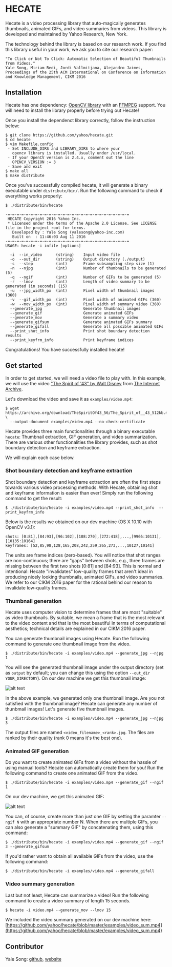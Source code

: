 # HECATE
Hecate is a video processing library that auto-magically generates thumbnails, animated GIFs, and video summaries from videos. This library is developed and maintained by Yahoo Research, New York.

The technology behind the library is based on our research work. If you find this library useful in your work, we ask you to cite our research paper:
```
"To Click or Not To Click: Automatic Selection of Beautiful Thumbnails from Videos."
Yale Song, Miriam Redi, Jordi Vallmitjana, Alejandro Jaimes, 
Proceedings of the 25th ACM International on Conference on Information and Knowledge Management, CIKM 2016
```

## Installation
Hecate has one dependency: [OpenCV library](https://github.com/opencv/opencv) with an [FFMPEG](https://github.com/FFmpeg/FFmpeg) support. You will need to install the library properly before trying out Hecate!

Once you install the dependenct library correctly, follow the instruction below:
```
$ git clone https://github.com/yahoo/hecate.git
$ cd hecate
$ vim Makefile.config
 - Set INCLUDE_DIRS and LIBRARY_DIRS to where your 
   opencv library is installed. Usually under /usr/local.
 - If your OpenCV version is 2.4.x, comment out the line 
   OPENCV_VERSION := 3
 - Save and exit
$ make all
$ make distribute
```

Once you've successfully compiled hecate, it will generate a binary executable under `distribute/bin/`. Run the following command to check if everything works properly:
```
$ ./distribute/bin/hecate

-=-=-=-=-=-=-=-=-=-=-=-=-=-=-=-=-=-=-=-=-=-=-=-=-=-=-=
 HECATE Copyright 2016 Yahoo Inc.
 * Licensed under the terms of the Apache 2.0 License. See LICENSE file in the project root for terms.
   Developed by : Yale Song (yalesong@yahoo-inc.com)
   Built on  : 11:46:03 Aug 11 2016
-=-=-=-=-=-=-=-=-=-=-=-=-=-=-=-=-=-=-=-=-=-=-=-=-=-=-=
USAGE: hecate -i infile [options]

  -i  --in_video      (string)    Input video file
  -o  --out_dir       (string)    Output directory (./output)
  -s  --step          (int)       Frame subsampling step size (1)
  -n  --njpg          (int)       Number of thumbnails to be generated (5)
  -q  --ngif          (int)       Number of GIFs to be generated (5)
  -r  --lmov          (int)       Length of video summary to be generated (in seconds) (15)
  -u  --jpg_width_px  (int)       Pixel width of thumbnail images (360)
  -v  --gif_width_px  (int)       Pixel width of animated GIFs (360)
  -w  --mov_width_px  (int)       Pixel width of summary video (360)
  --generate_jpg                  Generate thumbnail images
  --generate_gif                  Generate animated GIFs
  --generate_mov                  Generate a summary video
  --generate_gifsum               Generate animated GIFs summary
  --generate_gifall               Generate all possible animated GIFs
  --print_shot_info               Print shot boundary detection results
  --print_keyfrm_info             Print keyframe indices
```

Congratulations! You have successfully installed hecate!


## Get started
In order to get started, we will need a video file to play with. In this example, we will use the video ["The Spirit of '43" by Walt Disney](https://archive.org/details/TheSpiritOf43_56) from [The Internet Archive](https://archive.org). 

Let's download the video and save it as `examples/video.mp4`:
```
$ wget https://archive.org/download/TheSpiritOf43_56/The_Spirit_of__43_512kb.mp4 \
  --output-document examples/video.mp4 --no-check-certificate
```

Hecate provides three main functionalities through a binary executable `hecate`: Thumbnail extraction, GIF generation, and video summarization. There are various other functionalities the library provides, such as shot boundary detection and keyframe extraction. 

We will explain each case below.

### Shot boundary detection and keyframe extraction
Shot boundary detection and keyframe extraction are often the first steps towards various video processing methods. With Hecate, obtaining shot and keyframe information is easier than ever! Simply run the following command to get the result:
```
$ ./distribute/bin/hecate -i examples/video.mp4 --print_shot_info  --print_keyfrm_info
```

Below is the results we obtained on our dev machine (OS X 10.10 with OpenCV v3.1):
```
shots: [0:81],[84:93],[96:102],[108:270],[272:418],...,[9966:10131],[10135:10164]
keyframes: [52,85,98,128,165,208,242,259,265,273,...,10127,10141]
```
The units are frame indices (zero-based). You will notice that shot ranges are non-continuous; there are "gaps" between shots, e.g., three frames are missing between the first two shots [0:81] and [84:93]. This is normal and intentional: Hecate "invalidates" low-quality frames that aren't ideal in producing nicely looking thumbnails, animated GIFs, and video summaries. We refer to our CIKM 2016 paper for the rational behind our reason to invalidate low-quality frames.

### Thumbnail generation
Hecate uses computer vision to determine frames that are most "suitable" as video thumbnails. By suitable, we mean a frame that is the most relevant to the video content and that is the most beautiful in terms of computational aesthetics; technical details are explained in our CIKM 2016 paper.

You can generate thumbnail images using Hecate. Run the following command to generate one thumbnail image from the video.
```
$ ./distribute/bin/hecate -i examples/video.mp4 --generate_jpg --njpg 1
```
You will see the generated thumbnail image under the output directory (set as `output` by default; you can change this using the option `--out_dir YOUR_DIRECTORY`). On our dev machine we get this thumbnail image:

![alt text](https://github.com/yahoo/hecate/blob/master/examples/video_00.jpg "Hecate Thumbnail Image")

In the above example, we generated only one thumbnail image. Are you not satisfied with the thumbnail image? Hecate can generate any number of thunbmail images! Let's generate five thumbnail images.
```
$ ./distribute/bin/hecate -i examples/video.mp4 --generate_jpg --njpg 3
```

The output files are named `<video_filename>_<rank>.jpg`. The files are ranked by their quality (rank 0 means it's the best one).

### Animated GIF generation
Do you want to create animated GIFs from a video without the hassle of using manual tools? Hecate can automatically create them for you! Run the following command to create one animated GIF from the video.
```
$ ./distribute/bin/hecate -i examples/video.mp4 --generate_gif --ngif 1
```
On our dev machine, we get this animated GIF:

![alt text](https://github.com/yahoo/hecate/blob/master/examples/video_00.gif "Hecate Animated GIF")

You can, of course, create more than just one GIF by setting the paramter `--ngif N` with an appropriate number N. When there are multiple GIFs, you can also generate a "summary GIF" by concatenating them, using this command:
```
$ ./distribute/bin/hecate -i examples/video.mp4 --generate_gif --ngif 3 --generate_gifsum
```

If you'd rather want to obtain all available GIFs from the video, use the following command: 
```
$ ./distribute/bin/hecate -i examples/video.mp4 --generate_gifall
```

### Video summary generation
Last but not least, Hecate can summarize a video! Run the following command to create a video summary of length 15 seconds.
```
$ hecate -i video.mp4 --generate_mov --lmov 15
```
We included the video summary generated on our dev machine here: 
[https://github.com/yahoo/hecate/blob/master/examples/video_sum.mp4](https://github.com/yahoo/hecate/blob/master/examples/video_sum.mp4)


## Contributor

Yale Song: [github](https://github.com/yalesong), [website](http://people.csail.mit.edu/yalesong)
